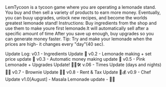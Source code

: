 LemTycoon is a tycoon game where you are operating a lemonade stand. You buy and then sell a variety of products to earn more money. Eventually, you can buuy upgrades, unlock new recipes, and become the worlds greatest lemonade stand! 
Instructions: Buy ingredients from the shop and use them to make youre first lemonade.It will automatically sell after a specific amount of time After you save up enough, buy upgrades so you can generate money faster. Tip: Try and make your lemonade when the prices are high- it changes every "day"(40 sec). 

Update Log: 
v0.1 - Ingredients Update 🍎
v0.2 - Lemonade making + set price update 🍋
v0.3 - Automatic money making update 💸
v0.5 - Pink Lemonade + Upgrades Update! 🍋🍓🛠️
v.06 - Times Update (days and nights) 🌙🌞
v0.7 - Brownie Update 🍫🥮
v0.8 - Rent & Tax Update 💸💰
v0.9 - Chef Update 
v1.0[August] - Masala Lemonade update - 🌿🍋
